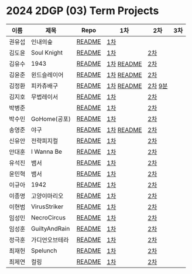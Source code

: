 # 2024 2DGP (03) Term Projects

| 이름 | 제목 | Repo | 1차 | 2차 | 3차 |
| --- | --- | --- | --- | --- | --- |
| 권유섭 | 인내의숲 | [README](https://github.com/yuseopkwon/2019132005_2DGP/blob/main/README.md) | [1차](https://youtu.be/hcYXvLjMYzY?si=sngLuJiIRcauVzJm) |  |  |
| 김도윤 | Soul Knight | [README](https://github.com/douyun0623/2dgp_project.git) | [1차](https://youtu.be/zMZsBIEwkS4) | [2차](https://youtu.be/Vemle5hC8tE) |  |
| 김유수 | 1943 | [README](https://github.com/kys4728/2020180010-kys-2dgm/blob/main/README.md) | [1차](https://www.youtube.com/watch?v=gQt7B6bFdbg) [README](https://github.com/kys4728/2020180010-kys-2dgm/blob/85fee5380c4f9fbf64d083c2c34dc44d399cf002/README.md) | [2차](https://www.youtube.com/watch?v=Iqbj7lOMYyo) |  |
| 김윤준 | 윈드슬레이어 | [README](https://github.com/YJ0717/2DGP/blob/main/README.md) | [1차](https://www.youtube.com/watch?v=ph-2jX2EVIM) [README](https://github.com/YJ0717/2DGP/commit/4d97c3d3e79f9da82a4451027c5831dc365fc868) | [2차](https://youtu.be/BgfFkPlnLAM) |  |
| 김정환 | 피카츄배구 | [README](https://github.com/usungcode/2D_GameProgramming/tree/main/my_project#readme) | [1차](https://youtu.be/TbQ4SWjJzlM) [README](https://github.com/usungcode/2D_GameProgramming/commit/920c3e6f527b59176b0fb8d2d1275e55c14f9846) | [2차](https://youtu.be/p4n0rd3YLVs) [9분](https://youtu.be/I3YCfgg8i_8) |  |
| 김지호 | 무법레이서 | [README](https://github.com/ghjd13/2024-2DGP-Project?tab=readme-ov-file) | [1차](https://youtu.be/FwmZ5BERFtg?si=miWED-DKuFVqarli) | [2차](https://youtu.be/opRa8gdfl7E?si=hZfAYakyuKTuCcze) |  |
| 박병준 |  | [README]() | [1차]() | [2차]() |  |
| 박수민 | GoHome(공포) | [README](https://github.com/sumin2022/parksumin2022180015/blob/main/README.md) | [1차](https://www.youtube.com/watch?v=5OFAKzuJWak) | [2차]() |  |
| 송영준 | 야구 | [README](https://github.com/SYJ1029/2Dgame_2021184018/blob/main/README.md) | [1차](https://youtu.be/YhcWDeT6S44) [README](https://github.com/SYJ1029/2Dgame_2021184018/blob/7c8cc8f747afa22ec789e009bf7e432435e585b9/README.md) | [2차](https://youtu.be/pQMkKLPnMAM) |  |
| 신유안 | 전략피지컬 | [README]() | [1차]() | [2차]() |  |
| 안대훈 | I Wanna Be | [README]() | [1차]() | [2차]() |  |
| 유석진 | 뱀서 | [README]() | [1차]() | [2차]() |  |
| 윤민혁 | 뱀서 | [README]() | [1차]() | [2차]() |  |
| 이규아 | 1942 | [README]() | [1차]() | [2차]() |  |
| 이종명 | 고양이마리오 | [README]() | [1차]() | [2차]() |  |
| 이현범 | VirusStriker | [README]() | [1차]() | [2차]() |  |
| 임성민 | NecroCircus | [README]() | [1차]() | [2차]() |  |
| 임성훈 | GuiltyAndRain | [README]() | [1차]() | [2차]() |  |
| 정극훈 | 가디언오브테라 | [README]() | [1차]() | [2차]() |  |
| 최재헌 | Spelunch | [README]() | [1차]() | [2차]() |  |
| 최제연 | 컬링 | [README]() | [1차]() | [2차]() |  |
